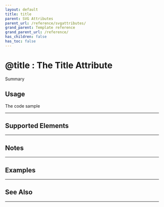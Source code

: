 ```yaml
---
layout: default
title: title
parent: SVG Attributes
parent_url: /reference/svgattributes/
grand_parent: Template reference
grand_parent_url: /reference/
has_children: false
has_toc: false
---
```


# @title : The Title Attribute

Summary

## Usage

 The code sample

---

## Supported Elements


---

## Notes


---

## Examples


---


## See Also


---

